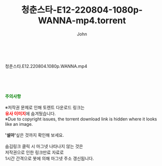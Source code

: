 ﻿---
layout: post
title:  "청춘스타-E12-220804-1080p-WANNA-mp4.torrent"
author: John
categories: [ 방송/음악 ]
tags: [  ]
image:  
description: "청춘스타-E12-220804-1080p-WANNA-mp4 torrent 정보 공유"
toc: true
toc_sticky: true
---

<br>
<div class="view-img">
<a class="view_image" href="https://torrentmobile60.com/bbs/view_image.php?fn=%2Fdata%2Ffile%2Fmusic%2F3735182707_qV5e7r2N_b9dd89228c1846873529744cd84ec31ddc2656b1.jpg" target="_blank"><img alt="" class="img-tag" content="https://torrentmobile60.com/data/file/music/3735182707_qV5e7r2N_b9dd89228c1846873529744cd84ec31ddc2656b1.jpg" itemprop="image" src="https://torrentmobile60.com/data/file/music/3735182707_qV5e7r2N_b9dd89228c1846873529744cd84ec31ddc2656b1.jpg"/></a></div><div class="view-content" itemprop="description">
<p>청춘스타.E12.220804.1080p.WANNA.mp4<br/></p> </div>
    
<br><br><br>
<p data-ke-size="size16"><b><span style="color: green;">주의사항</span></b><br /><br />※저작권 문제로 인해 토렌트 다운로드 링크는<br /><b><span style="color: red;">유사 이미지</span></b>에 숨겨뒀습니다.<br />※Due to copyright issues, the torrent download link is hidden where it looks like an image.<br /><br /><b>'설마'</b>싶은 것까지 확인해 보세요.<br /><br />숨김링크 클릭 시 마그넷 나타나지 않는 것은<br />저작권으로 인한 링크만료 자료로<br />1시간 간격으로 봇에 의해 마그넷 주소 갱신됩니다.</p>
